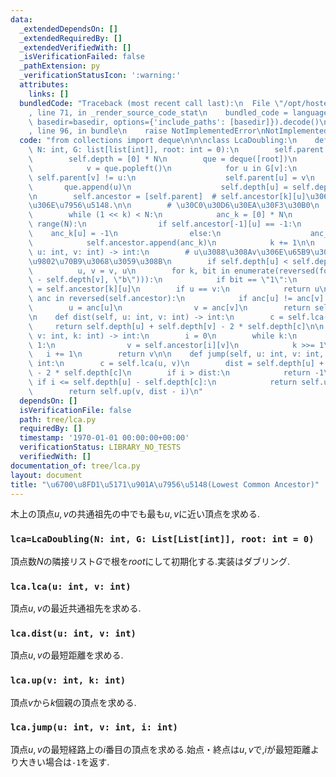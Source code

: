 ```yaml
---
data:
  _extendedDependsOn: []
  _extendedRequiredBy: []
  _extendedVerifiedWith: []
  _isVerificationFailed: false
  _pathExtension: py
  _verificationStatusIcon: ':warning:'
  attributes:
    links: []
  bundledCode: "Traceback (most recent call last):\n  File \"/opt/hostedtoolcache/PyPy/3.10.13/x64/lib/pypy3.10/site-packages/onlinejudge_verify/documentation/build.py\"\
    , line 71, in _render_source_code_stat\n    bundled_code = language.bundle(stat.path,\
    \ basedir=basedir, options={'include_paths': [basedir]}).decode()\n  File \"/opt/hostedtoolcache/PyPy/3.10.13/x64/lib/pypy3.10/site-packages/onlinejudge_verify/languages/python.py\"\
    , line 96, in bundle\n    raise NotImplementedError\nNotImplementedError\n"
  code: "from collections import deque\n\n\nclass LcaDoubling:\n    def __init__(self,\
    \ N: int, G: list[list[int]], root: int = 0):\n        self.parent = [-1] * N\n\
    \        self.depth = [0] * N\n        que = deque([root])\n        while que:\n\
    \            v = que.popleft()\n            for u in G[v]:\n                if\
    \ self.parent[v] != u:\n                    self.parent[u] = v\n             \
    \       que.append(u)\n                    self.depth[u] = self.depth[v] + 1\n\
    \n        self.ancestor = [self.parent]  # self.ancestor[k][u]\u306Fu\u306E2**k\u5148\
    \u306E\u7956\u5148.\n\n        # \u30C0\u30D6\u30EA\u30F3\u30B0\n        k = 1\n\
    \        while (1 << k) < N:\n            anc_k = [0] * N\n            for u in\
    \ range(N):\n                if self.ancestor[-1][u] == -1:\n                \
    \    anc_k[u] = -1\n                else:\n                    anc_k[u] = self.ancestor[-1][self.ancestor[-1][u]]\n\
    \            self.ancestor.append(anc_k)\n            k += 1\n\n    def lca(self,\
    \ u: int, v: int) -> int:\n        # u\u3088\u308Av\u306E\u65B9\u304C\u6DF1\u3044\
    \u9802\u70B9\u3068\u3059\u308B\n        if self.depth[u] < self.depth[v]:\n  \
    \          u, v = v, u\n        for k, bit in enumerate(reversed(format(self.depth[u]\
    \ - self.depth[v], \"b\"))):\n            if bit == \"1\":\n                u\
    \ = self.ancestor[k][u]\n        if u == v:\n            return u\n        for\
    \ anc in reversed(self.ancestor):\n            if anc[u] != anc[v]:\n        \
    \        u = anc[u]\n                v = anc[v]\n        return self.ancestor[0][u]\n\
    \n    def dist(self, u: int, v: int) -> int:\n        c = self.lca(u, v)\n   \
    \     return self.depth[u] + self.depth[v] - 2 * self.depth[c]\n\n    def up(self,\
    \ v: int, k: int) -> int:\n        i = 0\n        while k:\n            if k &\
    \ 1:\n                v = self.ancestor[i][v]\n            k >>= 1\n         \
    \   i += 1\n        return v\n\n    def jump(self, u: int, v: int, i: int) ->\
    \ int:\n        c = self.lca(u, v)\n        dist = self.depth[u] + self.depth[v]\
    \ - 2 * self.depth[c]\n        if i > dist:\n            return -1\n\n       \
    \ if i <= self.depth[u] - self.depth[c]:\n            return self.up(u, i)\n\n\
    \        return self.up(v, dist - i)\n"
  dependsOn: []
  isVerificationFile: false
  path: tree/lca.py
  requiredBy: []
  timestamp: '1970-01-01 00:00:00+00:00'
  verificationStatus: LIBRARY_NO_TESTS
  verifiedWith: []
documentation_of: tree/lca.py
layout: document
title: "\u6700\u8FD1\u5171\u901A\u7956\u5148(Lowest Common Ancestor)"
---
```


木上の頂点$u,v$の共通祖先の中でも最も$u,v$に近い頂点を求める.

### `lca=LcaDoubling(N: int, G: List[List[int]], root: int = 0)`

頂点数$N$の隣接リスト$G$で根を$root$にして初期化する.実装はダブリング.

### `lca.lca(u: int, v: int)`

頂点$u,v$の最近共通祖先を求める.

### `lca.dist(u: int, v: int)`

頂点$u,v$の最短距離を求める.

### `lca.up(v: int, k: int)`

頂点$v$から$k$個親の頂点を求める.

### `lca.jump(u: int, v: int, i: int)`

頂点$u,v$の最短経路上の$i$番目の頂点を求める.始点・終点は$u,v$で,$i$が最短距離より大きい場合は`-1`を返す.